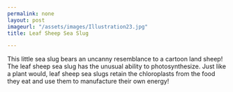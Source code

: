 ```yaml
---
permalink: none
layout: post
imageurl: "/assets/images/Illustration23.jpg"
title: Leaf Sheep Sea Slug

---
```


This little sea slug bears an uncanny resemblance to a cartoon land sheep! The leaf sheep sea slug has the unusual ability to photosynthesize. Just like a plant would, leaf sheep sea slugs retain the chloroplasts from the food they eat and use them to manufacture their own energy!
